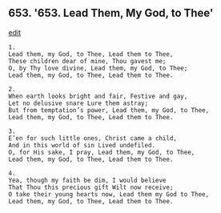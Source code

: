 
## 653.  '653. Lead Them, My God, to Thee'
[edit](https://docs.google.com/document/d/11NiwPSR6bKSzgzCbwbDotntsmUHAkmeI/edit?mode=html)






    1.
    Lead them, my God, to Thee, Lead them to Thee,
    These children dear of mine, Thou gavest me;
    O, by Thy love divine, Lead them, my God, to Thee;
    Lead them, my God, to Thee, Lead them to Thee.

    2.
    When earth looks bright and fair, Festive and gay,
    Let no delusive snare Lure them astray;
    But from temptation’s power, Lead them, my God, to Thee,
    Lead them, my God, to Thee, Lead them to Thee.

    3.
    E’en for such little ones, Christ came a child,
    And in this world of sin Lived undefiled.
    O, for His sake, I pray, Lead them, my God, to Thee,
    Lead them, my God, to Thee, Lead them to Thee.

    4.
    Yea, though my faith be dim, I would believe
    That Thou this precious gift Wilt now receive;
    O take their young hearts now, Lead them my God to Thee,
    Lead them, my God, to Thee, Lead them to Thee.
